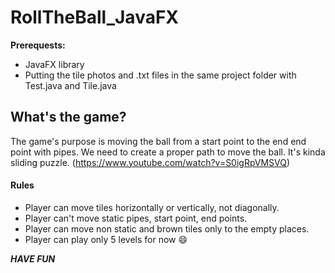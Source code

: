 # RollTheBall_JavaFX
**Prerequests:**  
* JavaFX library
* Putting the tile photos and .txt files in the same project folder with Test.java and Tile.java
## What's the game?  
The game's purpose is moving the ball from a start point to the end end point with pipes. We need to create a proper path to move the ball. It's kinda sliding puzzle. (https://www.youtube.com/watch?v=S0igRpVMSVQ)  

#### Rules  

* Player can move tiles horizontally or vertically, not diagonally.
* Player can't move static pipes, start point, end points.
* Player can move non static and brown tiles only to the empty places.
* Player can play only 5 levels for now :smile:  

***HAVE FUN***

